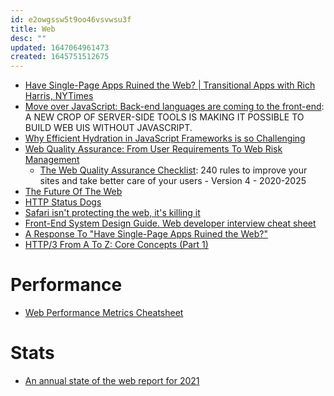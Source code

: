 ```yaml
---
id: e2owgssw5t9oo46vsvwsu3f
title: Web
desc: ""
updated: 1647064961473
created: 1645751512675
---
```


- [Have Single-Page Apps Ruined the Web? | Transitional Apps with Rich Harris, NYTimes](https://youtu.be/860d8usGC0o)
- [Move over JavaScript: Back-end languages are coming to the front-end](https://github.com/readme/featured/server-side-languages-for-front-end): A NEW CROP OF SERVER-SIDE TOOLS IS MAKING IT POSSIBLE TO BUILD WEB UIS WITHOUT JAVASCRIPT.
- [Why Efficient Hydration in JavaScript Frameworks is so Challenging](https://dev.to/this-is-learning/why-efficient-hydration-in-javascript-frameworks-is-so-challenging-1ca3)
- [Web Quality Assurance: From User Requirements To Web Risk Management](https://www.smashingmagazine.com/2021/09/journey-into-web-quality-assurance/)
  - [The Web Quality Assurance Checklist](https://checklists.opquast.com/en/web-quality-assurance/): 240 rules to improve your sites and take better care of your users - Version 4 - 2020-2025
- [The Future Of The Web](https://www.hazem.cool/blog/the-future-of-the-web)
- [HTTP Status Dogs](https://httpstatusdogs.com/)
- [Safari isn't protecting the web, it's killing it](https://httptoolkit.tech/blog/safari-is-killing-the-web/)
- [Front-End System Design Guide. Web developer interview cheat sheet](https://javascript.plainenglish.io/front-end-system-design-guide-9a11381f5e81)
- [A Response To "Have Single-Page Apps Ruined the Web?"](https://htmx.org/essays/a-response-to-rich-harris/)
- [HTTP/3 From A To Z: Core Concepts (Part 1)](https://www.smashingmagazine.com/2021/08/http3-core-concepts-part1/)

# Performance

- [Web Performance Metrics Cheatsheet](https://bitsofco.de/web-performance-metrics-cheatsheet/)

# Stats

- [An annual state of the web report for 2021](https://almanac.httparchive.org/en/2021/table-of-contents)
